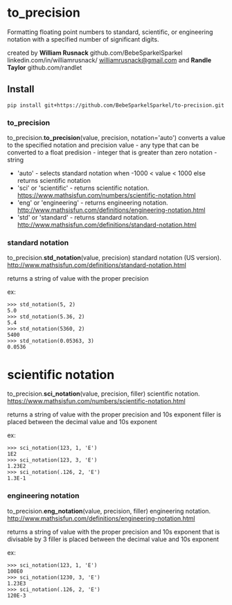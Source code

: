 # to_precision
Formatting floating point numbers to standard, scientific, or engineering notation with a specified number of significant digits.

created by **William Rusnack**
github.com/BebeSparkelSparkel
linkedin.com/in/williamrusnack/
williamrusnack@gmail.com
and **Randle Taylor**
github.com/randlet

## Install

    pip install git+https://github.com/BebeSparkelSparkel/to-precision.git

### to_precision
to_precision.**to_precision**(value, precision, notation='auto')
converts a value to the specified notation and precision
value - any type that can be converted to a float
predision - integer that is greater than zero
notation - string
* 'auto' - selects standard notation when -1000 < value < 1000 else returns scientific notation
* 'sci' or 'scientific' - returns scientific notation. https://www.mathsisfun.com/numbers/scientific-notation.html
* 'eng' or 'engineering' - returns engineering notation. http://www.mathsisfun.com/definitions/engineering-notation.html
* 'std' or 'standard' - returns standard notation. http://www.mathsisfun.com/definitions/standard-notation.html

### standard notation
to_precision.**std_notation**(value, precision)
standard notation (US version). http://www.mathsisfun.com/definitions/standard-notation.html

returns a string of value with the proper precision

ex:

    >>> std_notation(5, 2)
    5.0
    >>> std_notation(5.36, 2)
    5.4
    >>> std_notation(5360, 2)
    5400
    >>> std_notation(0.05363, 3)
    0.0536

# scientific notation
to_precision.**sci_notation**(value, precision, filler)
scientific notation. https://www.mathsisfun.com/numbers/scientific-notation.html

returns a string of value with the proper precision and 10s exponent
filler is placed between the decimal value and 10s exponent

ex:

    >>> sci_notation(123, 1, 'E')
    1E2
    >>> sci_notation(123, 3, 'E')
    1.23E2
    >>> sci_notation(.126, 2, 'E')
    1.3E-1

### engineering notation
to_precision.**eng_notation**(value, precision, filler)
engineering notation. http://www.mathsisfun.com/definitions/engineering-notation.html

returns a string of value with the proper precision and 10s exponent that is divisable by 3
filler is placed between the decimal value and 10s exponent

ex:

    >>> sci_notation(123, 1, 'E')
    100E0
    >>> sci_notation(1230, 3, 'E')
    1.23E3
    >>> sci_notation(.126, 2, 'E')
    120E-3
